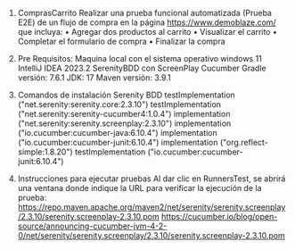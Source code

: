 1. ComprasCarrito
   Realizar una prueba funcional automatizada (Prueba E2E) de un flujo de compra en la página  https://www.demoblaze.com/ que incluya: • Agregar dos 
   productos al carrito • Visualizar el carrito • Completar el formulario de compra • Finalizar la compra

3. Pre Requisitos: 
	Maquina local con el sistema operativo windows 11
	IntelliJ IDEA 2023.2
	SerenityBDD con ScreenPlay
	Cucumber
	Gradle versión: 7.6.1
	JDK: 17
	Maven versión: 3.9.1

4. Comandos de instalación
Serenity BDD
    testImplementation ("net.serenity:serenity.core:2.3.10")
    testImplementation ("net.serenity:serenity-cucumber4:1.0.4")
    implementation ("net.serenity:serenity.screenplay:2.3.10")
    implementation ("io.cucumber:cucumber-java:6.10.4")
    implementation ("io.cucumber:cucumber-junit:6.10.4")
    implementation ("org.reflect-simple:1.8.20")
    testImplementation ("io.cucumber:cucumber-junit:6.10.4")

4. Instrucciones para ejecutar pruebas
   Al dar clic en RunnersTest, se abrirá una ventana donde indique la URL para verificar la ejecución de la prueba: 
	https://repo.maven.apache.org/maven2/net/serenity/serenity.screenplay/2.3.10/serenity.screenplay-2.3.10.pom
        https://cucumber.io/blog/open-source/announcing-cucumber-jvm-4-2-0/net/serenity/serenity.screenplay/2.3.10/serenity.screenplay-2.3.10.pom
